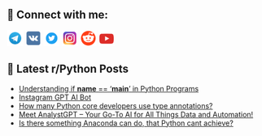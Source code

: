## 🔎 Connect with me:
[<img src="https://github.com/bullbesh/bullbesh/blob/main/images/Telegram.png" width="32" height="32" />](https://t.me/bullbesh)
[<img src="https://github.com/bullbesh/bullbesh/blob/main/images/VK.png" width="32" height="32" />](https://vk.com/bullbesh)
[<img src="https://github.com/bullbesh/bullbesh/blob/main/images/Twitter.png" width="32" height="32" />](https://twitter.com/bullbesh1)
[<img src="https://github.com/bullbesh/bullbesh/blob/main/images/Instagram.png" width="32" height="32" />](https://www.instagram.com/bullbesh)
[<img src="https://github.com/bullbesh/bullbesh/blob/main/images/Reddit.png" width="32" height="32" />](https://www.reddit.com/user/bullbesh)
[<img src="https://github.com/bullbesh/bullbesh/blob/main/images/YouTube.png" width="32" height="32" />](https://www.youtube.com/channel/UCtfjRs6uzgq5mfm8S06WTcg)

## 📕 Latest r/Python Posts
<!-- BLOG-POST-LIST:START -->
- [Understanding if __name__ == ‘__main__’ in Python Programs](https://www.reddit.com/r/Python/comments/17v6npv/understanding_if_name_main_in_python_programs/)
- [Instagram GPT AI Bot](https://www.reddit.com/r/Python/comments/17v6i6u/instagram_gpt_ai_bot/)
- [How many Python core developers use type annotations?](https://www.reddit.com/r/Python/comments/17v5weu/how_many_python_core_developers_use_type/)
- [Meet AnalystGPT – Your Go-To AI for All Things Data and Automation!](https://www.reddit.com/r/Python/comments/17v5v5i/meet_analystgpt_your_goto_ai_for_all_things_data/)
- [Is there something Anaconda can do, that Python cant achieve?](https://www.reddit.com/r/Python/comments/17v5219/is_there_something_anaconda_can_do_that_python/)
<!-- BLOG-POST-LIST:END -->
